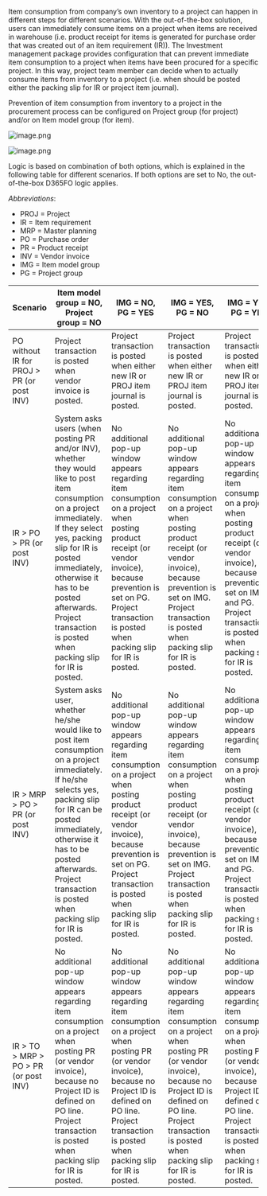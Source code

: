 Item consumption from company’s own inventory to a project can happen in different steps for different scenarios. With the out-of-the-box solution, users can immediately consume items on a project when items are received in warehouse (i.e. product receipt for items is generated for purchase order that was created out of an item requirement (IR)). The Investment management package provides configuration that can prevent immediate item consumption to a project when items have been procured for a specific project. In this way, project team member can decide when to actually consume items from inventory to a project (i.e. when should be posted either the packing slip for IR or project item journal). 

Prevention of item consumption from inventory to a project in the procurement process can be configured on Project group (for project) and/or on Item model group (for item). 

![image.png](/.attachments/image-11365b9e-06d1-4522-9bc4-c5084f349ab1.png)

![image.png](/.attachments/image-827f092a-feea-4de6-86a5-a677c5e48ab0.png)

Logic is based on combination of both options, which is explained in the following table for different scenarios. If both options are set to No, the out-of-the-box D365FO logic applies.

_Abbreviations_:
-	PROJ = Project
-	IR = Item requirement
-	MRP = Master planning
-	PO = Purchase order
-	PR = Product receipt
-	INV = Vendor invoice
-	IMG = Item model group
-	PG = Project group


| Scenario | Item model group = NO, Project group = NO | IMG = NO, PG = YES |IMG = YES, PG = NO  | IMG = YES, PG = YES |
|--|--|--|--|--|
| PO without IR for PROJ > PR (or post INV) | Project transaction is posted when vendor invoice is posted. |Project transaction is posted when either new IR or PROJ item journal is posted.  | Project transaction is posted when either new IR or PROJ item journal is posted.| Project transaction is posted when either new IR or PROJ item journal is posted. |
| IR > PO > PR (or post INV)  | System asks users (when posting PR and/or INV), whether they would like to post item consumption on a project immediately. If they select yes, packing slip for IR is posted immediately, otherwise it has to be posted afterwards. Project transaction is posted when packing slip for IR is posted. | No additional pop-up window appears regarding item consumption on a project when posting product receipt (or vendor invoice), because prevention is set on PG. Project transaction is posted when packing slip for IR is posted. | No additional pop-up window appears regarding item consumption on a project when posting product receipt (or vendor invoice), because prevention is set on IMG. Project transaction is posted when packing slip for IR is posted. | No additional pop-up window appears regarding item consumption on a project when posting product receipt (or vendor invoice), because prevention is set on IMG and PG. Project transaction is posted when packing slip for IR is posted. |
| IR > MRP > PO > PR (or post INV) | System asks user, whether he/she would like to post item consumption on a project immediately. If he/she selects yes, packing slip for IR can be posted immediately, otherwise it has to be posted afterwards. Project transaction is posted when packing slip for IR is posted. | No additional pop-up window appears regarding item consumption on a project when posting product receipt (or vendor invoice), because prevention is set on PG. Project transaction is posted when packing slip for IR is posted. | No additional pop-up window appears regarding item consumption on a project when posting product receipt (or vendor invoice), because prevention is set on IMG. Project transaction is posted when packing slip for IR is posted. | No additional pop-up window appears regarding item consumption on a project when posting product receipt (or vendor invoice), because prevention is set on IMG and PG. Project transaction is posted when packing slip for IR is posted. |
|IR > TO > MRP > PO > PR (or post INV) | No additional pop-up window appears regarding item consumption on a project when posting PR (or vendor invoice), because no Project ID is defined on PO line. Project transaction is posted when packing slip for IR is posted. | No additional pop-up window appears regarding item consumption on a project when posting PR (or vendor invoice), because no Project ID is defined on PO line. Project transaction is posted when packing slip for IR is posted. | No additional pop-up window appears regarding item consumption on a project when posting PR (or vendor invoice), because no Project ID is defined on PO line. Project transaction is posted when packing slip for IR is posted. | No additional pop-up window appears regarding item consumption on a project when posting PR (or vendor invoice), because no Project ID is defined on PO line. Project transaction is posted when packing slip for IR is posted. |



